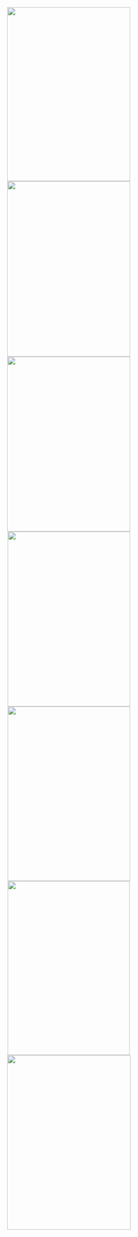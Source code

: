 <p align="center">
  <img width="278" height="392" src="https://github.com/user-attachments/assets/e28b5aac-4c1d-469e-9c3c-fbda3e24c2c1" />
  <img width="278" height="395" src="https://github.com/user-attachments/assets/29e94d28-8f35-4a5b-8c90-7d119b040fba" />
  <img width="278" height="394" src="https://github.com/user-attachments/assets/5b0a2ee3-813a-44cd-91f9-c2ea7dbc426b" />
  <img width="277" height="394" src="https://github.com/user-attachments/assets/cbac7dec-7b42-4cd3-8604-6b92098542ed" />
  <img width="277" height="393" src="https://github.com/user-attachments/assets/0e302ea3-3657-4fc1-ba17-2e8afb224c58" />
  <img width="276" height="392" src="https://github.com/user-attachments/assets/2146dcb2-6520-4626-9312-0a8675ad83a0" />
  <img width="279" height="393" src="https://github.com/user-attachments/assets/430a0815-7c39-476e-8ea3-03230d1ea687" />
</p>
